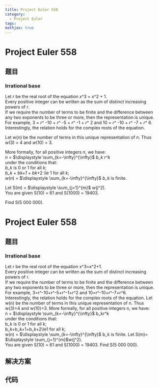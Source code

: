 ```yaml
---
title: Project Euler 558
category:
  - Project Euler
tags:
mathjax: true
---
```

<escape><!-- more --></escape>
    
# Project Euler 558
## 题目
### Irrational base


Let <var>r</var> be the real root of the equation <var>x</var>^3 = <var>x</var>^2 + 1.<br />
Every positive integer can be written as the sum of distinct increasing powers of <var>r</var>.<br />
If we require the number of terms to be finite and the difference between any two exponents to be three or more, then the representation is unique.<br />
For example, 3 = <var>r</var>^ -10 + <var>r</var>^ -5 + <var>r</var>^ -1 + <var>r</var>^ 2 and 10 = <var>r</var>^ -10 + <var>r</var>^ -7 + <var>r</var>^ 6.<br />
Interestingly, the relation holds for the complex roots of the equation.

Let <var>w</var>(<var>n</var>) be the number of terms in this unique representation of <var>n</var>. Thus <var>w</var>(3) = 4 and <var>w</var>(10) = 3.

More formally, for all positive integers <var>n</var>, we have:<br /><var>n</var> = $\displaystyle \sum_{k=-\infty}^{\infty}$ <var>b_k r^k</var><br />
under the conditions that:<br /><var>b_k</var> is 0 or 1 for all <var>k</var>;<br /><var>b_k</var> + <var>b</var>_<var>k</var>+1 + <var>b</var>_<var>k</var>+2 \le 1 for all <var>k</var>;<br /><var>w</var>(<var>n</var>) = $\displaystyle \sum_{k=-\infty}^{\infty}$ <var>b_k</var> is finite.

Let S(<var>m</var>) = $\displaystyle \sum_{j=1}^{m}$ <var>w</var>(<var>j</var>^2).<br />
You are given S(10) = 61 and S(1000) = 19403.

Find S(5 000 000).



# Project Euler 558
## 题目
### Irrational base

Let r be the real root of the equation x^3=x^2+1.<br>Every positive integer can be written as the sum of distinct increasing powers of r.<br>If we require the number of terms to be finite and the difference between any two exponents to be three or more, then the representation is unique.<br>For example, 3=r^-10+r^-5+r^-1+r^2 and 10=r^-10+r^-7+r^6.<br>Interestingly, the relation holds for the complex roots of the equation.
Let w(n) be the number of terms in this unique representation of n. Thus w(3)=4 and w(10)=3.
More formally, for all positive integers n, we have:<br>n = $\displaystyle \sum_{k=-\infty}^{\infty}$ b_kr^k<br>under the conditions that:<br>b_k is 0 or 1 for all k;<br>b_k+b_k+1+b_k+2\le1 for all k;<br>w(n) = $\displaystyle \sum_{k=-\infty}^{\infty}$ b_k is finite.
Let S(m)= $\displaystyle \sum_{j=1}^{m}$w(j^2).<br>You are given S(10) = 61 and S(1000) = 19403.
Find S(5 000 000).


## 解决方案


## 代码


